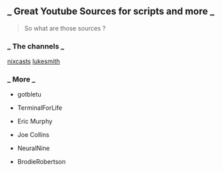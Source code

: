## _ Great Youtube Sources for scripts and more _

> So what are those sources ?

### _ The channels _

  [nixcasts](nix/index.md)
  [lukesmith](smith/index.md)
  
### _ More _

* gotbletu
* TerminalForLife

* Eric Murphy
* Joe Collins
* NeuralNine
* BrodieRobertson

